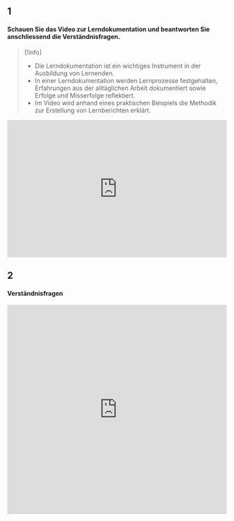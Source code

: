 ## 1 
#### Schauen Sie das Video zur Lerndokumentation und beantworten Sie anschliessend die Verständnisfragen.

>[!info]
>- Die Lerndokumentation ist ein wichtiges Instrument in der Ausbildung von Lernenden. 
>- In einer Lerndokumentation werden Lernprozesse festgehalten, Erfahrungen aus der alltäglichen Arbeit dokumentiert sowie Erfolge und Misserfolge reflektiert. 
>- Im Video wird anhand eines praktischen Beispiels die Methodik zur Erstellung von Lernberichten erklärt.

<iframe width="100%" height="315" src="https://www.youtube.com/embed/FW47I-KbmF4?si=J0us-38uWsnMBFBz" title="YouTube video player" frameborder="0" allow="accelerometer; autoplay; clipboard-write; encrypted-media; gyroscope; picture-in-picture; web-share" allowfullscreen></iframe>

## 2
#### Verständnisfragen
<iframe width="100%" height="480px" src="https://forms.microsoft.com/Pages/ResponsePage.aspx?id=3JD3sB8inkC07KJqJT_b3gzhkYlYD0VIpERRWTmitHRUNkZISDVDVjVRR1JDN0lDSzFOMU5PT1lROCQlQCNjPTEu&embed=true" frameborder="0" marginwidth="0" marginheight="0" style="border: none; max-width:100%; max-height:100vh" allowfullscreen webkitallowfullscreen mozallowfullscreen msallowfullscreen> </iframe>